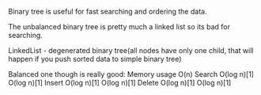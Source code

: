 Binary tree is useful for fast searching and ordering the data.

The unbalanced binary tree is pretty much a linked list so its bad
for searching.

LinkedList - degenerated binary tree(all nodes have only one child, that will happen if you push sorted data to simple binary tree)

Balanced one though is really good:
Memory usage O(n) 
Search		O(log n)[1]	O(log n)[1]
Insert		O(log n)[1]	O(log n)[1]
Delete		O(log n)[1]	O(log n)[1]